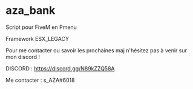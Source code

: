 # aza_bank

Script pour FiveM en Pmenu

Framework ESX_LEGACY

Pour me contacter ou savoir les prochaines maj n'hésitez pas à venir sur mon discord !

DISCORD : https://discord.gg/N89kZZQ58A

Me contacter : s_AZA#6018
